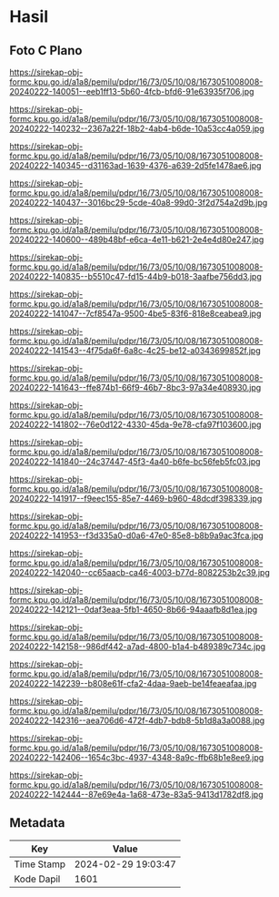 # Hasil

## Foto C Plano

https://sirekap-obj-formc.kpu.go.id/a1a8/pemilu/pdpr/16/73/05/10/08/1673051008008-20240222-140051--eeb1ff13-5b60-4fcb-bfd6-91e63935f706.jpg

https://sirekap-obj-formc.kpu.go.id/a1a8/pemilu/pdpr/16/73/05/10/08/1673051008008-20240222-140232--2367a22f-18b2-4ab4-b6de-10a53cc4a059.jpg

https://sirekap-obj-formc.kpu.go.id/a1a8/pemilu/pdpr/16/73/05/10/08/1673051008008-20240222-140345--d31163ad-1639-4376-a639-2d5fe1478ae6.jpg

https://sirekap-obj-formc.kpu.go.id/a1a8/pemilu/pdpr/16/73/05/10/08/1673051008008-20240222-140437--3016bc29-5cde-40a8-99d0-3f2d754a2d9b.jpg

https://sirekap-obj-formc.kpu.go.id/a1a8/pemilu/pdpr/16/73/05/10/08/1673051008008-20240222-140600--489b48bf-e6ca-4e11-b621-2e4e4d80e247.jpg

https://sirekap-obj-formc.kpu.go.id/a1a8/pemilu/pdpr/16/73/05/10/08/1673051008008-20240222-140835--b5510c47-fd15-44b9-b018-3aafbe756dd3.jpg

https://sirekap-obj-formc.kpu.go.id/a1a8/pemilu/pdpr/16/73/05/10/08/1673051008008-20240222-141047--7cf8547a-9500-4be5-83f6-818e8ceabea9.jpg

https://sirekap-obj-formc.kpu.go.id/a1a8/pemilu/pdpr/16/73/05/10/08/1673051008008-20240222-141543--4f75da6f-6a8c-4c25-be12-a0343699852f.jpg

https://sirekap-obj-formc.kpu.go.id/a1a8/pemilu/pdpr/16/73/05/10/08/1673051008008-20240222-141643--ffe874b1-66f9-46b7-8bc3-97a34e408930.jpg

https://sirekap-obj-formc.kpu.go.id/a1a8/pemilu/pdpr/16/73/05/10/08/1673051008008-20240222-141802--76e0d122-4330-45da-9e78-cfa97f103600.jpg

https://sirekap-obj-formc.kpu.go.id/a1a8/pemilu/pdpr/16/73/05/10/08/1673051008008-20240222-141840--24c37447-45f3-4a40-b6fe-bc56feb5fc03.jpg

https://sirekap-obj-formc.kpu.go.id/a1a8/pemilu/pdpr/16/73/05/10/08/1673051008008-20240222-141917--f9eec155-85e7-4469-b960-48dcdf398339.jpg

https://sirekap-obj-formc.kpu.go.id/a1a8/pemilu/pdpr/16/73/05/10/08/1673051008008-20240222-141953--f3d335a0-d0a6-47e0-85e8-b8b9a9ac3fca.jpg

https://sirekap-obj-formc.kpu.go.id/a1a8/pemilu/pdpr/16/73/05/10/08/1673051008008-20240222-142040--cc65aacb-ca46-4003-b77d-8082253b2c39.jpg

https://sirekap-obj-formc.kpu.go.id/a1a8/pemilu/pdpr/16/73/05/10/08/1673051008008-20240222-142121--0daf3eaa-5fb1-4650-8b66-94aaafb8d1ea.jpg

https://sirekap-obj-formc.kpu.go.id/a1a8/pemilu/pdpr/16/73/05/10/08/1673051008008-20240222-142158--986df442-a7ad-4800-b1a4-b489389c734c.jpg

https://sirekap-obj-formc.kpu.go.id/a1a8/pemilu/pdpr/16/73/05/10/08/1673051008008-20240222-142239--b808e61f-cfa2-4daa-9aeb-be14feaeafaa.jpg

https://sirekap-obj-formc.kpu.go.id/a1a8/pemilu/pdpr/16/73/05/10/08/1673051008008-20240222-142316--aea706d6-472f-4db7-bdb8-5b1d8a3a0088.jpg

https://sirekap-obj-formc.kpu.go.id/a1a8/pemilu/pdpr/16/73/05/10/08/1673051008008-20240222-142406--1654c3bc-4937-4348-8a9c-ffb68b1e8ee9.jpg

https://sirekap-obj-formc.kpu.go.id/a1a8/pemilu/pdpr/16/73/05/10/08/1673051008008-20240222-142444--87e69e4a-1a68-473e-83a5-9413d1782df8.jpg


## Metadata

| Key        | Value               |
| ---------- | ------------------- |
| Time Stamp | 2024-02-29 19:03:47 |
| Kode Dapil | 1601                |



